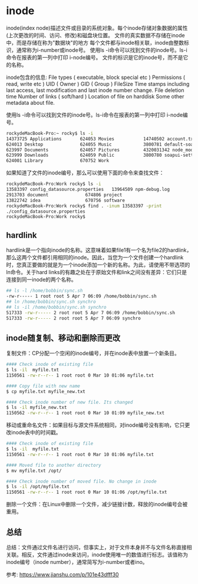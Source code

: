 # inode

inode(index node)描述文件或目录的系统对象。每个inode存储对象数据的属性(上次更改的时间、访问、修改)和磁盘块位置。
文件的真实数据不存储在inode中，而是存储在称为"数据块"的地方
每个文件都与inode相关联，inode由整数标识，通常称为i-number或inode号。
使用ls -i命令可以找到文件的inode号。ls-i命令在报表的第一列中打印 i-node编号。
文件的标识是它的inode号，而不是它的名称。

inode包含的信息:
File types ( executable, block special etc )
Permissions ( read, write etc )
UID ( Owner )
GID ( Group )
FileSize
Time stamps including last access, last modification and last inode number change.
File deletion time
Number of links ( soft/hard )
Location of file on harddisk
Some other metadata about file.

使用ls -i命令可以找到文件的inode号。ls-i命令在报表的第一列中打印 i-node编号。
```sh
rockydeMacBook-Pro:~ rocky$ ls -i
14373725 Applications       624053 Movies           14740502 account.txt
624013 Desktop              624055 Music            3800781 default-soapui-workspace.xml
623997 Documents            624057 Pictures         4320031342 node_modules
623999 Downloads            624059 Public           3800780 soapui-settings.xml
624001 Library              670752 Work
```

如果知道了文件的inode编号，那么可以使用下面的命令来查找文件：

```sh
rockydeMacBook-Pro:Work rocky$ ls -i
13583397 config_datasource.properties   13964509 npm-debug.log          13175726 workspace
2913703 document              674806 project
13822742 idea                 670756 software
rockydeMacBook-Pro:Work rocky$ find . -inum 13583397 -print
./config_datasource.properties
rockydeMacBook-Pro:Work rocky$ 

```



## hardlink
hardlink是一个指向inode的名称。这意味着如果file1有一个名为file2的hardlink，那么这两个文件都引用相同的inode。因此，当您为一个文件创建一个hardlink时，您真正要做的就是为一个inode添加一个新的名称。为此，请使用不带选项的ln命令。关于hard links的有趣之处在于原始文件和link之间没有差异：它们只是连接到同一inode的两个名称。
```sh
## ls -l /home/bobbin/sync.sh  
-rw-r----- 1 root root 5 Apr 7 06:09 /home/bobbin/sync.sh
## ln /home/bobbin/sync.sh synchro
## ls -il /home/bobbin/sync.sh synchro 
517333 -rw-r----- 2 root root 5 Apr 7 06:09 /home/bobbin/sync.sh
517333 -rw-r----- 2 root root 5 Apr 7 06:09 synchro
```

## inode随复制、移动和删除而更改
复制文件：CP分配一个空闲的inode编号，并在inode表中放置一个新条目。
```sh
#### Check inode of existing file 
$ ls -il  myfile.txt
1150561 -rw-r--r-- 1 root root 0 Mar 10 01:06 myfile.txt

#### Copy file with new name 
$ cp myfile.txt myfile_new.txt

#### Check inode number of new file. Its changed 
$ ls -il myfile_new.txt
1150562 -rw-r--r-- 1 root root 0 Mar 10 01:09 myfile_new.txt

```
移动或重命名文件：如果目标与源文件系统相同，对inode编号没有影响，它只更改inode表中的时间戳。
```sh
#### Check inode of existing file 
$ ls -il  myfile.txt
1150561 -rw-r--r-- 1 root root 0 Mar 10 01:06 myfile.txt

#### Moved file to another directory 
$ mv myfile.txt /opt/

#### Check inode number of moved file. No change in inode 
$ ls -il /opt/myfile.txt
1150561 -rw-r--r-- 1 root root 0 Mar 10 01:06 /opt/myfile.txt
```

删除一个文件：在Linux中删除一个文件，减少链接计数，释放的inode编号会被重用。



## 总结
总结：文件通过文件名进行访问，但事实上，对于文件本身并不与文件名称直接相关联。相反，文件通过inode来访问，inode使用唯一的数值进行标志。该值称为inode编号（inode number），通常简写为i-number或者ino。


参考:
https://www.jianshu.com/p/101e43dfff30